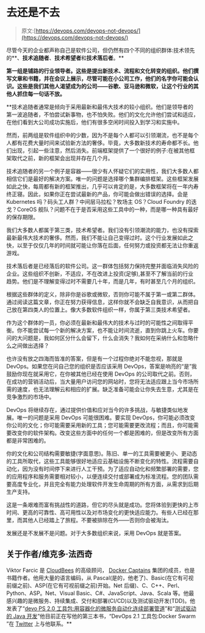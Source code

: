 # 去还是不去

> 原文:[https://devops.com/devops-not-devops/](https://devops.com/devops-not-devops/)

尽管今天的企业都声称自己是软件公司，但仍然有四个不同的组织群体:技术领先的**、**技术追随者**、**技术希望者**和**技术落后者**。**

**第一组是铺路的行业领导者。这些是提出新技术、流程和文化转变的组织。他们撰写文章和书籍，并在会议上展示，尽管可能在小公司工作，他们的名字你可能会认识。这些是我们其他人渴望成为的公司——谷歌、亚马逊和微软，让这个行业的其他人抓住每一句话不放。**

 **技术追随者通常是倾向于采用最新和最伟大技术的较小组织。他们是领导者的第一波追随者，不怕尝试新事物，也不怕失败。他们的文化允许他们尝试和适应，在他们看到大公司成功实施后，他们有很多空闲时间投入到学习和实施中。

然而，前两组是软件组织中的少数，因为不是每个人都可以引领潮流，也不是每个人都有花费大量时间来试验新方法的奢侈。毕竟，大多数新技术的寿命都不长。他们出现，引起一些注意，然后消失。前端框架提供了一个很好的例子:在被其他框架取代之前，新的框架会出现并存在几个月。

技术追随者的另一个例子是容器——很少有人怀疑它们的实用性，我们大多数人都相信它们是最好的解决方案。唯一的问题是选择哪个集群编排框架。这些框架发展如此之快，每周都有新的框架推出，几乎可以肯定的是，大多数框架将在一年内寿终正寝。因此，如果你正在尝试最新的产品，你可能会做出错误的选择。会是 Kubernetes 吗？码头工人群？中间层马拉松？牧场主 OS？Cloud Foundry 的迭戈？CoreOS 舰队？问题不在于是否采用这些工具中的一种，而是哪一种具有最好的保存期限。

我们大多数人都属于第三类，技术希望者。我们没有引领潮流的能力，也没有探索最新最伟大技术的奢侈。然而，我们不能让自己变得过时。这个行业发展如此之快，以至于仅仅几年的时间就可能让你落在后面，任何努力或投资都无法让你重返游戏。

技术落后者是已经落后的软件公司。这一群体包括努力保持完整并面临消失风险的企业。这些组织不创新，不适应，不在改进上投资(足够),甚至不了解当前的行业趋势。他们是不理解变得过时不需要几十年，而是几年，有时甚至几个月的组织。

根据这些群体的定义，除非你是谷歌或微软，否则你可能不属于第一或第二群体。通过阅读这篇文章，你正在努力获得信息，这样你就不会缺乏自我意识，从而把自己放在第四类人的位置上。像大多数软件组织一样，你属于第三类技术希望者。

作为这个群体的一员，你必须在最新和最伟大的技术与过时的可能性之间取得平衡。你不能尝试每一个新的解决方案，也不能让时间流逝，直到你跳上火车。你要问的大问题是，我如何区分什么会留下，什么会消失？我如何在采纳什么和忽略什么之间做出选择？

也许没有放之四海而皆准的答案，但是有一个过程你绝对不能忽视，那就是 DevOps。如果您在问自己您的组织是否应该采用 DevOps，答案是响亮的“是”我鼓励你现在就采用它，在你被其他已经在使用 DevOps 的公司取代之前。否则，在成功的营销活动后，当大量用户访问您的网站时，您将无法适应跟上当今市场所需的速度，也无法理解云和相应的扩展。缺乏准备可能会让你失去生意，尤其是在竞争激烈的市场中。

DevOps 将继续存在，通过提供价值和应对当今的许多挑战，与敏捷类似地发展。唯一的问题是采用 DevOps 可能很困难。要实现 DevOps，你可能必须改变你公司的文化；你可能需要采用新的工具；您可能需要更改流程；而且，你可能需要改变你的软件架构。改变这些方面中的任何一个都是困难的，但是改变所有方面都是非常困难的。

你的文化和公司结构需要敏捷(字面意思)。陈旧、单一的工具需要被更小、更动态的工具所取代，这些工具能够很好地适应云基础设施不断变化的特性。流程需要自动化，因为没有时间停下来进行人工干预。为了适应自动化和频繁部署的需要，您的应用程序和服务需要相对较小，以便连续交付或部署成为标准流程。您的团队需要高度专业化，并且完全有能力处理软件开发生命周期的所有方面，从需求到后期生产支持。

这是一条艰难而富有挑战性的道路，但它的尽头就是成功。您将体验到更快的上市时间、更高的可靠性、高可用性以及对市场变化的更快适应能力。有些人已经在那里，而其他人已经踏上了旅程。不要被排除在外——否则你会被淘汰。

发展还是不发展不是问题。对于大多数组织来说，采用 DevOps 就是答案。

## 关于作者/维克多·法西奇

Viktor Farcic 是 [CloudBees](https://www.cloudbees.com/) 的高级顾问， [Docker Captains](https://www.docker.com/community/docker-captains) 集团的成员，也是书籍作者。他用大量的语言编码，从 Pascal(是的，他老了)、Basic(在它有可视前缀之前)、ASP(在它有可视前缀之前)开始。Net 后缀)、C、C++、Perl、Python、ASP。Net、Visual Basic、C#、JavaScript、Java、Scala 等。他最感兴趣的是微服务、持续集成、交付和部署(CI/CD)以及测试驱动开发(TDD)。他发表了“[devo PS 2.0 工具包:用容器化的微服务自动化连续部署管道](https://www.amazon.com/DevOps-2-0-Toolkit-Containerized-Microservices-ebook/dp/B01BJ4V66M)”和“[测试驱动的 Java 开发](https://www.amazon.com/Test-Driven-Java-Development-Viktor-Farcic-ebook/dp/B00YSIM3SC)”他目前正在写他的第三本书，“DevOps 2.1 工具包:Docker Swarm ”在 [Twitter](https://twitter.com/vfarcic) 上与他联系。**
